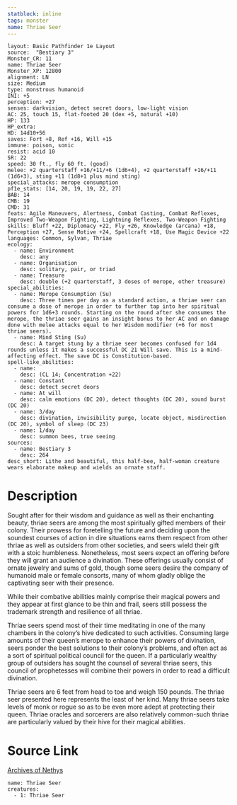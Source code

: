 ```yaml
---
statblock: inline
tags: monster
name: Thriae Seer
---
```

```statblock
layout: Basic Pathfinder 1e Layout
source:  "Bestiary 3"
Monster_CR: 11
name: Thriae Seer
Monster_XP: 12800
alignment: LN
size: Medium
type: monstrous humanoid
INI: +5
perception: +27
senses: darkvision, detect secret doors, low-light vision
AC: 25, touch 15, flat-footed 20 (dex +5, natural +10)
HP: 133
HP_extra: 
HD: 14d10+56
saves: Fort +8, Ref +16, Will +15
immune: poison, sonic
resist: acid 10
SR: 22
speed: 30 ft., fly 60 ft. (good)
melee: +2 quarterstaff +16/+11/+6 (1d6+4), +2 quarterstaff +16/+11 (1d6+3), sting +11 (1d8+1 plus mind sting)
special_attacks: merope consumption
pf1e_stats: [14, 20, 19, 19, 22, 27]
BAB: 14
CMB: 19
CMD: 31
feats: Agile Maneuvers, Alertness, Combat Casting, Combat Reflexes, Improved Two-Weapon Fighting, Lightning Reflexes, Two-Weapon Fighting
skills: Bluff +22, Diplomacy +22, Fly +26, Knowledge (arcana) +18, Perception +27, Sense Motive +24, Spellcraft +18, Use Magic Device +22
languages: Common, Sylvan, Thriae
ecology:
  - name: Environment
    desc: any
  - name: Organisation
    desc: solitary, pair, or triad
  - name: Treasure
    desc: double (+2 quarterstaff, 3 doses of merope, other treasure)
special_abilities:
  - name: Merope Consumption (Su)
    desc: Three times per day as a standard action, a thriae seer can consume a dose of merope in order to further tap into her spiritual powers for 1d6+3 rounds. Starting on the round after she consumes the merope, the thriae seer gains an insight bonus to her AC and on damage done with melee attacks equal to her Wisdom modifier (+6 for most thriae seers).
  - name: Mind Sting (Su)
    desc: A target stung by a thriae seer becomes confused for 1d4 rounds unless it makes a successful DC 21 Will save. This is a mind-affecting effect. The save DC is Constitution-based.
spell-like_abilities:
  - name:
    desc: (CL 14; Concentration +22)
  - name: Constant
    desc: detect secret doors
  - name: At will
    desc: calm emotions (DC 20), detect thoughts (DC 20), sound burst (DC 20)
  - name: 3/day
    desc: divination, invisibility purge, locate object, misdirection (DC 20), symbol of sleep (DC 23)
  - name: 1/day
    desc: summon bees, true seeing
sources:
  - name: Bestiary 3
    desc: 264
desc_short: Lithe and beautiful, this half-bee, half-woman creature wears elaborate makeup and wields an ornate staff.
```
# Description
Sought after for their wisdom and guidance as well as their enchanting beauty, thriae seers are among the most spiritually gifted members of their colony. Their prowess for foretelling the future and deciding upon the soundest courses of action in dire situations earns them respect from other thriae as well as outsiders from other societies, and seers wield their gift with a stoic humbleness. Nonetheless, most seers expect an offering before they will grant an audience a divination. These offerings usually consist of ornate jewelry and sums of gold, though some seers desire the company of humanoid male or female consorts, many of whom gladly oblige the captivating seer with their presence.

While their combative abilities mainly comprise their magical powers and they appear at first glance to be thin and frail, seers still possess the trademark strength and resilience of all thriae.

Thriae seers spend most of their time meditating in one of the many chambers in the colony’s hive dedicated to such activities. Consuming large amounts of their queen’s merope to enhance their powers of divination, seers ponder the best solutions to their colony’s problems, and often act as a sort of spiritual political council for the queen. If a particularly wealthy group of outsiders has sought the counsel of several thriae seers, this council of prophetesses will combine their powers in order to read a difficult divination.

Thriae seers are 6 feet from head to toe and weigh 150 pounds. The thriae seer presented here represents the least of her kind. Many thriae seers take levels of monk or rogue so as to be even more adept at protecting their queen. Thriae oracles and sorcerers are also relatively common-such thriae are particularly valued by their hive for their magical abilities.
# Source Link
[Archives of Nethys](https://aonprd.com/MonsterDisplay.aspx?ItemName=Thriae%20Seer)
```encounter-table
name: Thriae Seer
creatures:
  - 1: Thriae Seer
```
